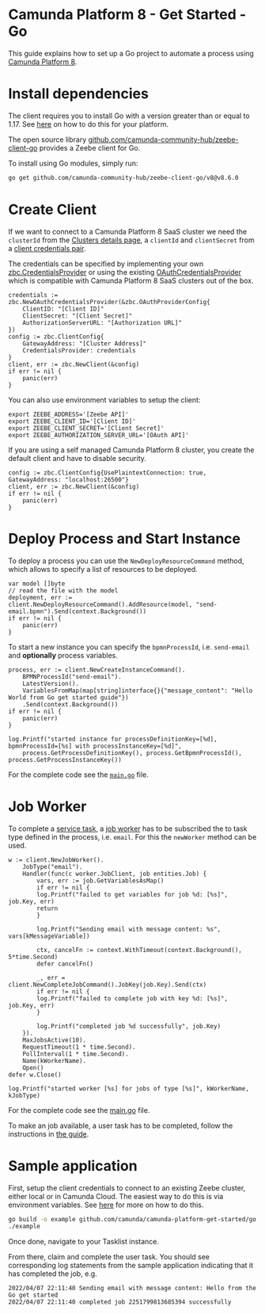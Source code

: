 # Camunda Platform 8 - Get Started - Go

This guide explains how to set up a Go project to automate a process using 
[Camunda Platform 8](https://camunda.com/products/cloud/).

# Install dependencies

The client requires you to install Go with a version greater than or equal to 1.17. See [here](https://go.dev/doc/install) on how to do this for your platform.

The open source library
[github.com/camunda-community-hub/zeebe-client-go](https://docs.camunda.io/docs/apis-clients/go-client/) provides a Zeebe client 
for Go.

To install using Go modules, simply run:

```sh
go get github.com/camunda-community-hub/zeebe-client-go/v8@v8.6.0
```

# Create Client

If we want to connect to a Camunda Platform 8 SaaS cluster we need the `clusterId`
from the [Clusters details
page](https://docs.camunda.io/docs/components/modeler/bpmn/service-tasks/),
a `clientId` and `clientSecret` from a [client credentials
pair](https://docs.camunda.io/docs/components/modeler/bpmn/service-tasks/).

The credentials can be specified by implementing your own 
[zbc.CredentialsProvider](https://pkg.go.dev/github.com/camunda/zeebe/clients/go/pkg/zbc#CredentialsProvider) or
using the existing 
[OAuthCredentialsProvider](https://pkg.go.dev/github.com/camunda/zeebe/clients/go/pkg/zbc#OAuthCredentialsProvider)
which is compatible with Camunda Platform 8 SaaS clusters out of the box.

```golang
credentials := zbc.NewOAuthCredentialsProvider(&zbc.OAuthProviderConfig{
    ClientID: "[Client ID]"
    ClientSecret: "[Client Secret]"
    AuthorizationServerURL: "[Authorization URL]"
})
config := zbc.ClientConfig{
	GatewayAddress: "[Cluster Address]"
	CredentialsProvider: credentials
}
client, err := zbc.NewClient(&config)
if err != nil {
    panic(err)
}
```

You can also use environment variables to setup the client:

```shell
export ZEEBE_ADDRESS='[Zeebe API]'
export ZEEBE_CLIENT_ID='[Client ID]'
export ZEEBE_CLIENT_SECRET='[Client Secret]'
export ZEEBE_AUTHORIZATION_SERVER_URL='[OAuth API]'
```

If you are using a self managed Camunda Platform 8 cluster, you create the default
client and have to disable security.

```golang
config := zbc.ClientConfig{UsePlaintextConnection: true, GatewayAddress: "localhost:26500"}
client, err := zbc.NewClient(&config)
if err != nil {
	panic(err)
}
```

# Deploy Process and Start Instance

To deploy a process you can use the `NewDeployResourceCommand` method, which allows
to specify a list of resources to be deployed.

```golang
var model []byte
// read the file with the model
deployment, err := client.NewDeployResourceCommand().AddResource(model, "send-email.bpmn").Send(context.Background())
if err != nil {
	panic(err)
}
```

To start a new instance you can specify the `bpmnProcessId`, i.e.
`send-email` and **optionally** process variables.

```golang
process, err := client.NewCreateInstanceCommand().
    BPMNProcessId("send-email").
    LatestVersion().
    VariablesFromMap(map[string]interface{}{"message_content": "Hello World from Go get started guide"})
    .Send(context.Background())
if err != nil {
    panic(err)
}

log.Printf("started instance for processDefinitionKey=[%d], bpmnProcessId=[%s] with processInstanceKey=[%d]",
    process.GetProcessDefinitionKey(), process.GetBpmnProcessId(), process.GetProcessInstanceKey())
```

For the complete code see the [`main.go`](main.go) file.

# Job Worker

To complete a [service
task](https://docs.camunda.io/docs/reference/bpmn-workflows/service-tasks/service-tasks/),
a [job
worker](https://docs.camunda.io/docs/product-manuals/concepts/job-workers) has
to be subscribed the to task type defined in the process, i.e. `email`. For this
the `newWorker` method can be used.

```golang
w := client.NewJobWorker().
    JobType("email").
    Handler(func(c worker.JobClient, job entities.Job) {
        vars, err := job.GetVariablesAsMap()
        if err != nil {
        log.Printf("failed to get variables for job %d: [%s]", job.Key, err)
        return
        }
        
        log.Printf("Sending email with message content: %s", vars[kMessageVariable])
        
        ctx, cancelFn := context.WithTimeout(context.Background(), 5*time.Second)
        defer cancelFn()
        
        _, err = client.NewCompleteJobCommand().JobKey(job.Key).Send(ctx)
        if err != nil {
        log.Printf("failed to complete job with key %d: [%s]", job.Key, err)
        }
        
        log.Printf("completed job %d successfully", job.Key)
    }).
    MaxJobsActive(10).
    RequestTimeout(1 * time.Second).
    PollInterval(1 * time.Second).
    Name(kWorkerName).
    Open()
defer w.Close()

log.Printf("started worker [%s] for jobs of type [%s]", kWorkerName, kJobType)
```

For the complete code see the [main.go](main.go) file.

To make an job available, a user task has to be completed, follow the instructions in 
[the guide](../README.md#complete-the-user-task).

# Sample application

First, setup the client credentials to connect to an existing Zeebe cluster, either local or in Camunda Cloud. The easiest way to do this is via environment variables. See [here](https://docs.camunda.io/docs/apis-clients/go-client/get-started/) for more on how to do this.

```bash
go build -o example github.com/camunda/camunda-platform-get-started/go
./example
```

Once done, navigate to your Tasklist instance.

From there, claim and complete the user task. You should see corresponding log statements from the sample application
indicating that it has completed the job, e.g.

```
2022/04/07 22:11:40 Sending email with message content: Hello from the Go get started
2022/04/07 22:11:40 completed job 2251799813685394 successfully
```
